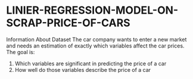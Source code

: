 # LINIER-REGRESSION-MODEL-ON-SCRAP-PRICE-OF-CARS
Information About Dataset
The car company wants to enter a new market and needs an estimation of exactly which variables affect the car prices.
The goal is:
1) Which variables are significant in predicting the price of a car
2) How well do those variables describe the price of a car
